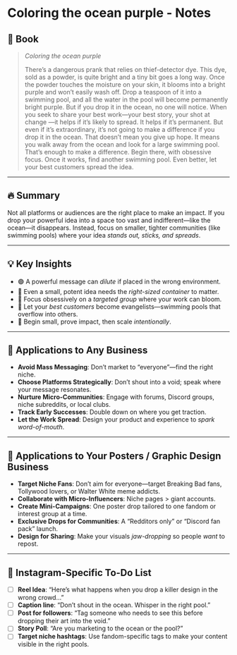 # Coloring the ocean purple - Notes

## 📔 **Book**
>
>_Coloring the ocean purple_
>
>There’s a dangerous prank that relies on thief-detector dye. This dye, sold as a powder, is quite bright and a tiny bit goes a long way. Once the powder touches the moisture on your skin, it blooms into a bright purple and won’t easily wash off. Drop a teaspoon of it into a swimming pool, and all the water in the pool will become permanently bright purple. But if you drop it in the ocean, no one will notice. When you seek to share your best work—your best story, your shot at change —it helps if it’s likely to spread. It helps if it’s permanent. But even if it’s extraordinary, it’s not going to make a difference if you drop it in the ocean. That doesn’t mean you give up hope. It means you walk away from the ocean and look for a large swimming pool. That’s enough to make a difference. Begin there, with obsessive focus. Once it works, find another swimming pool. Even better, let your best customers spread the idea.

---

## **🔥 Summary**  
Not all platforms or audiences are the right place to make an impact. If you drop your powerful idea into a space too vast and indifferent—like the ocean—it disappears. Instead, focus on smaller, tighter communities (like swimming pools) where your idea _stands out, sticks, and spreads_.

---

## **💡 Key Insights**

- 🟣 A powerful message can _dilute_ if placed in the wrong environment.
- 🧪 Even a small, potent idea needs the _right-sized container_ to matter.
- 🎯 Focus obsessively on a _targeted group_ where your work can bloom.
- 🤝 Let your _best customers_ become evangelists—swimming pools that overflow into others.
- 🧭 Begin small, prove impact, then scale _intentionally_.

---
## **🏢 Applications to Any Business**

- **Avoid Mass Messaging**: Don’t market to “everyone”—find the right niche.
- **Choose Platforms Strategically**: Don’t shout into a void; speak where your message resonates.
- **Nurture Micro-Communities**: Engage with forums, Discord groups, niche subreddits, or local clubs.
- **Track Early Successes**: Double down on where you get traction.
- **Let the Work Spread**: Design your product and experience to _spark word-of-mouth_.

---
## **🎨 Applications to Your Posters / Graphic Design Business**

- **Target Niche Fans**: Don’t aim for everyone—target Breaking Bad fans, Tollywood lovers, or Walter White meme addicts.
- **Collaborate with Micro-Influencers**: Niche pages > giant accounts.
- **Create Mini-Campaigns**: One poster drop tailored to one fandom or interest group at a time.
- **Exclusive Drops for Communities**: A “Redditors only” or “Discord fan pack” launch.
- **Design for Sharing**: Make your visuals _jaw-dropping_ so people _want_ to repost.

---
## **📱 Instagram-Specific To-Do List**

- [ ] **Reel Idea**: “Here’s what happens when you drop a killer design in the wrong crowd...”
- [ ]  **Caption line**: “Don’t shout in the ocean. Whisper in the right pool.”
- [ ]  **Post for followers**: “Tag someone who needs to see this before dropping their art into the void.”
- [ ]  **Story Poll**: “Are you marketing to the ocean or the pool?”
- [ ]  **Target niche hashtags**: Use fandom-specific tags to make your content visible in the right pools.